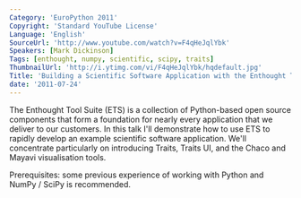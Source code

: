 ```yaml
---
Category: 'EuroPython 2011'
Copyright: 'Standard YouTube License'
Language: 'English'
SourceUrl: 'http://www.youtube.com/watch?v=F4qHeJqlYbk'
Speakers: [Mark Dickinson]
Tags: [enthought, numpy, scientific, scipy, traits]
ThumbnailUrl: 'http://i.ytimg.com/vi/F4qHeJqlYbk/hqdefault.jpg'
Title: 'Building a Scientific Software Application with the Enthought Tool Suite'
date: '2011-07-24'
---
```

The Enthought Tool Suite (ETS) is a collection of Python-based open source
components that form a foundation for nearly every application that we deliver
to our customers. In this talk I'll demonstrate how to use ETS to rapidly
develop an example scientific software application. We'll concentrate
particularly on introducing Traits, Traits UI, and the Chaco and Mayavi
visualisation tools.

Prerequisites: some previous experience of working with Python and NumPy /
SciPy is recommended.

